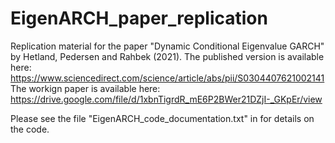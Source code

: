 # EigenARCH_paper_replication
Replication material for the paper "Dynamic Conditional Eigenvalue GARCH" by Hetland, Pedersen and Rahbek (2021).
The published version is available here: https://www.sciencedirect.com/science/article/abs/pii/S0304407621002141
The workign paper is available here: https://drive.google.com/file/d/1xbnTigrdR_mE6P2BWer21DZjI-_GKpEr/view

Please see the file "EigenARCH_code_documentation.txt" in for details on the code.

